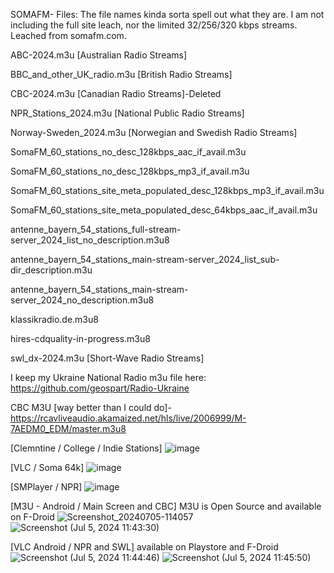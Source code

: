 SOMAFM- Files:
The file names kinda sorta spell out what they are.
I am not including the full site leach, nor the limited 32/256/320 kbps streams.
Leached from somafm.com.

ABC-2024.m3u [Australian Radio Streams]

BBC_and_other_UK_radio.m3u [British Radio Streams]

CBC-2024.m3u [Canadian Radio Streams]-Deleted

NPR_Stations_2024.m3u [National Public Radio Streams]

Norway-Sweden_2024.m3u [Norwegian and Swedish Radio Streams]

SomaFM_60_stations_no_desc_128kbps_aac_if_avail.m3u

SomaFM_60_stations_no_desc_128kbps_mp3_if_avail.m3u

SomaFM_60_stations_site_meta_populated_desc_128kbps_mp3_if_avail.m3u

SomaFM_60_stations_site_meta_populated_desc_64kbps_aac_if_avail.m3u

antenne_bayern_54_stations_full-stream-server_2024_list_no_description.m3u8

antenne_bayern_54_stations_main-stream-server_2024_list_sub-dir_description.m3u

antenne_bayern_54_stations_main-stream-server_2024_no_description.m3u8

klassikradio.de.m3u8

hires-cdquality-in-progress.m3u8

swl_dx-2024.m3u [Short-Wave Radio Streams]

I keep my Ukraine National Radio m3u file here: https://github.com/geospart/Radio-Ukraine

CBC M3U [way better than I could do]- https://rcavliveaudio.akamaized.net/hls/live/2006999/M-7AEDM0_EDM/master.m3u8

[Clemntine / College / Indie Stations]
![image](https://github.com/geospart/m3u_projects/assets/105660995/43e3cdaf-e389-486e-a187-ba6b021f2c75)

[VLC / Soma 64k]
![image](https://github.com/geospart/m3u_projects/assets/105660995/a94a5395-c78b-452c-af2b-95cd3bfabec8)

[SMPlayer / NPR]
![image](https://github.com/geospart/m3u_projects/assets/105660995/06b375df-b5cc-49b0-bb3b-098af18d65eb)

[M3U - Android / Main Screen and CBC] M3U is Open Source and available on F-Droid 
![Screenshot_20240705-114057](https://github.com/geospart/m3u_projects/assets/105660995/027d0d27-2507-45b4-bed8-a42f42be0651)
![Screenshot (Jul 5, 2024 11:43:30)](https://github.com/geospart/m3u_projects/assets/105660995/7a0378b3-7dc5-4c6c-81fc-945d42ebfe60)


[VLC Android / NPR and SWL] available on Playstore and F-Droid
![Screenshot (Jul 5, 2024 11:44:46)](https://github.com/geospart/m3u_projects/assets/105660995/1e47003e-ce18-4601-8b7a-7dfc01d24cbc)
![Screenshot (Jul 5, 2024 11:45:50)](https://github.com/geospart/m3u_projects/assets/105660995/6e5d2159-dc33-41aa-9932-c951dd11e63b)

